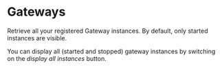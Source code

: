 # Gateways

Retrieve all your registered Gateway instances. By default, only started instances are visible.

You can display all (started and stopped) gateway instances by switching on the *display all instances* button.
